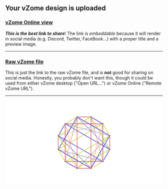 ## Your vZome design is uploaded

### [vZome Online view][embed]

***This is the best link to share***!  The link is *embeddable* because it will render in social media (e.g. Discord, Twitter, FaceBook...) with a proper title and a preview image.

---

### [Raw vZome file][raw]

This is just the link to the raw vZome file, and is **not** good for
sharing on social media.
Honestly, you probably don't want this, though it could be used from either
vZome desktop ("Open URL...") or vZome Online ("Remote vZome URL").

---

![Image](<24 Nodes of 3 cubes to fit in a sphere with 6 links per node.png>)


[embed]: <https://vzome.com/app/embed.py?url=https://raw.githubusercontent.com/ThynStyx/vzome-sharing/main/2021/10/25/21-26-46-24%2BNodes%2Bof%2B3%2Bcubes%2Bto%2Bfit%2Bin%2Ba%2Bsphere%2Bwith%2B6%2Blinks%2Bper%2Bnode/24+Nodes+of+3+cubes+to+fit+in+a+sphere+with+6+links+per+node.vZome>
[raw]: <https://raw.githubusercontent.com/ThynStyx/vzome-sharing/main/2021/10/25/21-26-46-24+Nodes+of+3+cubes+to+fit+in+a+sphere+with+6+links+per+node/24 Nodes of 3 cubes to fit in a sphere with 6 links per node.vZome>
